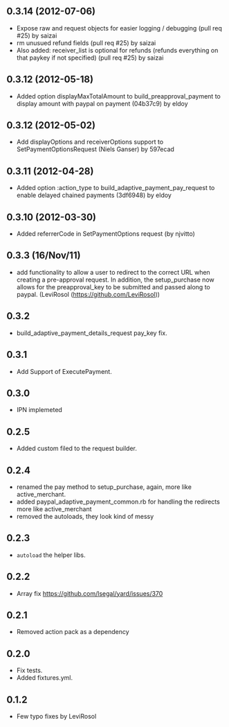 ## 0.3.14 (2012-07-06)

  - Expose raw and request objects for easier logging / debugging (pull req #25) by saizai
  - rm unusued refund fields (pull req #25) by saizai
  - Also added: receiver_list is optional for refunds (refunds everything on that paykey if not specified) (pull req #25) by saizai
  
## 0.3.12 (2012-05-18)

- Added option displayMaxTotalAmount to build_preapproval_payment to display amount with paypal on payment (04b37c9) by eldoy

## 0.3.12 (2012-05-02)

  - Add displayOptions and receiverOptions support to
    SetPaymentOptionsRequest (Niels Ganser) by 597ecad
  
## 0.3.11 (2012-04-28)

  - Added option :action_type to build_adaptive_payment_pay_request to enable delayed chained payments (3df6948) by eldoy
  
  
## 0.3.10 (2012-03-30)

  - Added referrerCode in SetPaymentOptions request (by njvitto)
  
## 0.3.3 (16/Nov/11)

  - add functionality to allow a user to redirect to the correct URL
    when creating a pre-approval request. In addition, the
    setup_purchase now allows for the preapproval_key to be submitted
    and passed along to paypal. (LeviRosol (<https://github.com/LeviRosol>))

## 0.3.2

  - build_adaptive_payment_details_request pay_key fix.

## 0.3.1

  - Add Support of ExecutePayment.

## 0.3.0

  - IPN implemeted

## 0.2.5

  - Added custom filed to the request builder.

## 0.2.4

  - renamed the pay method to setup_purchase, again, more like active_merchant.
  - added paypal_adaptive_payment_common.rb for handling the redirects more like active_merchant
  - removed the autoloads, they look kind of messy

## 0.2.3

  - `autoload` the helper libs.

## 0.2.2

  - Array fix https://github.com/lsegal/yard/issues/370

## 0.2.1

   - Removed action pack as a dependency

## 0.2.0

 - Fix tests.
 - Added fixtures.yml.

## 0.1.2

 - Few typo fixes by LeviRosol
